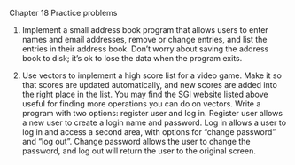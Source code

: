 Chapter 18 Practice problems

1. Implement a small address book program that allows users to enter names and email addresses, remove or change entries, and list the entries in their address book. Don’t worry about saving the address book to disk; it’s ok to lose the data when the program exits.

2. Use vectors to implement a high score list for a video game. Make it so that scores are updated automatically, and new scores are added into the right place in the list. You may find the SGI website listed above useful for finding more operations you can do on vectors. Write a program with two options: register user and log in. Register user allows a new user to create a login name and password. Log in allows a user to log in and access a second area, with options for “change password” and “log out”. Change password allows the user to change the password, and log out will return the user to the original screen.